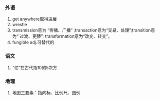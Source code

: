 ### 外语

1. get anywhere取得进展
2. wrestle 
3. transmission意为 “传播、广播” ;transaction意为“交易、处理”;transition意为“ 过渡、更替”; transformation意为“改变、转变”。
4. fungible adj.可替代的

### 语文

1. “亿”在古代指10的5次方

### 地理

1. 地图三要素：指向标、比例尺、图例
